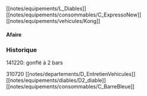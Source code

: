 [[notes/equipements/L_Diables]] [[notes/equipements/consommables/C_ExpressoNew]] [[notes/equipements/vehicules/Kong]]

#### Afaire 

### Historique
141220: gonflé à 2 bars

310720 [[notes/departements/D_EntretienVehicules]] [[notes/equipements/diables/D2_diable]] [[notes/equipements/consommables/C_BarreBleue]]

